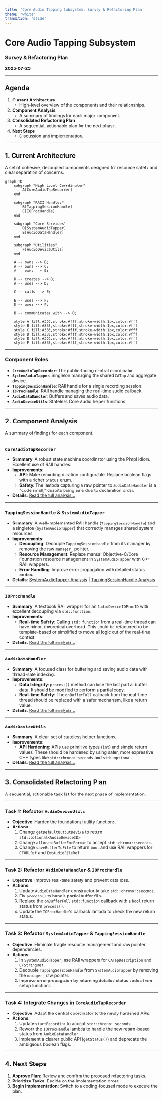 ```yaml
---
title: 'Core Audio Tapping Subsystem: Survey & Refactoring Plan'
theme: "white"
transition: "slide"
---
```


<!-- .slide: data-background-color="#333" -->
# Core Audio Tapping Subsystem
### Survey & Refactoring Plan
**2025-07-23**

---

## Agenda

1.  **Current Architecture**
    *   High-level overview of the components and their relationships.
2.  **Component Analysis**
    *   A summary of findings for each major component.
3.  **Consolidated Refactoring Plan**
    *   A sequential, actionable plan for the next phase.
4.  **Next Steps**
    *   Discussion and implementation.

---

## 1. Current Architecture
<!-- .slide: data-background-color="#f8f8f8" -->

A set of cohesive, decoupled components designed for resource safety and clear separation of concerns.

```mermaid
graph TD
    subgraph "High-Level Coordinator"
        A[CoreAudioTapRecorder]
    end

    subgraph "RAII Handles"
        B[TappingSessionHandle]
        C[IOProcHandle]
    end

    subgraph "Core Services"
        D[SystemAudioTapper]
        E[AudioDataHandler]
    end
    
    subgraph "Utilities"
        F[AudioDeviceUtils]
    end

    A -- owns --> B;
    A -- owns --> C;
    A -- owns --> E;

    D -- creates --> B;
    A -- uses --> D;
    
    C -- calls --> E;

    E -- uses --> F;
    D -- uses --> F;

    B -- communicates with --> D;

    style A fill:#333,stroke:#fff,stroke-width:1px,color:#fff
    style B fill:#333,stroke:#fff,stroke-width:1px,color:#fff
    style C fill:#333,stroke:#fff,stroke-width:1px,color:#fff
    style D fill:#333,stroke:#fff,stroke-width:1px,color:#fff
    style E fill:#333,stroke:#fff,stroke-width:1px,color:#fff
    style F fill:#333,stroke:#fff,stroke-width:1px,color:#fff
```

----

### Component Roles

*   **`CoreAudioTapRecorder`**: The public-facing central coordinator.
*   **`SystemAudioTapper`**: Singleton managing the shared `CATap` and aggregate device.
*   **`TappingSessionHandle`**: RAII handle for a single recording session.
*   **`IOProcHandle`**: RAII handle managing the real-time audio callback.
*   **`AudioDataHandler`**: Buffers and saves audio data.
*   **`AudioDeviceUtils`**: Stateless Core Audio helper functions.

---

## 2. Component Analysis

A summary of findings for each component.

----

### `CoreAudioTapRecorder`

*   **Summary**: A robust state machine coordinator using the Pimpl idiom. Excellent use of RAII handles.
*   **Improvements**:
    *   **API**: Make recording duration configurable. Replace boolean flags with a richer `Status` enum.
    *   **Safety**: The lambda capturing a raw pointer to `AudioDataHandler` is a "code smell," despite being safe due to declaration order.
*   **Details**: [Read the full analysis...](./CoreAudioTapRecorder-analysis.md)

----

### `TappingSessionHandle` & `SystemAudioTapper`

*   **Summary**: A well-implemented RAII handle (`TappingSessionHandle`) and a singleton (`SystemAudioTapper`) that correctly manages shared system resources.
*   **Improvements**:
    *   **Decoupling**: Decouple `TappingSessionHandle` from its manager by removing the raw `manager_` pointer.
    *   **Resource Management**: Replace manual Objective-C/Core Foundation resource management in `SystemAudioTapper` with C++ RAII wrappers.
    *   **Error Handling**: Improve error propagation with detailed status codes.
*   **Details**: [SystemAudioTapper Analysis](./SystemAudioTapper-analysis.md) | [TappingSessionHandle Analysis](./TappingSessionHandle-analysis.md)


----

### `IOProcHandle`

*   **Summary**: A textbook RAII wrapper for an `AudioDeviceIOProcID` with excellent decoupling via `std::function`.
*   **Improvements**:
    *   **Real-time Safety**: Calling `std::function` from a real-time thread can have minor, theoretical overhead. This could be refactored to be template-based or simplified to move all logic out of the real-time context.
*   **Details**: [Read the full analysis...](./IOProcHandle-analysis.md)

----

### `AudioDataHandler`

*   **Summary**: A focused class for buffering and saving audio data with thread-safe indexing.
*   **Improvements**:
    *   **Data Integrity**: `process()` method can lose the last partial buffer data. It should be modified to perform a partial copy.
    *   **Real-time Safety**: The `onBufferFull` callback from the real-time thread should be replaced with a safer mechanism, like a return value.
*   **Details**: [Read the full analysis...](./AudioDataHandler-analysis.md)

----

### `AudioDeviceUtils`

*   **Summary**: A clean set of stateless helper functions.
*   **Improvements**:
    *   **API Hardening**: APIs use primitive types (`int`) and simple return values. These should be hardened by using safer, more expressive C++ types like `std::chrono::seconds` and `std::optional`.
*   **Details**: [Read the full analysis...](./AudioDeviceUtils-analysis.md)

---

## 3. Consolidated Refactoring Plan
<!-- .slide: data-background-color="#f8f8f8" -->

A sequential, actionable task list for the next phase of implementation.

----

### Task 1: Refactor `AudioDeviceUtils`

*   **Objective**: Harden the foundational utility functions.
*   **Actions**:
    1.  Change `getDefaultOutputDevice` to return `std::optional<AudioDeviceID>`.
    2.  Change `allocateBufferForFormat` to accept `std::chrono::seconds`.
    3.  Change `saveBufferToFile` to return `bool` and use RAII wrappers for `CFURLRef` and `ExtAudioFileRef`.

----

### Task 2: Refactor `AudioDataHandler` & `IOProcHandle`

*   **Objective**: Improve real-time safety and prevent data loss.
*   **Actions**:
    1.  Update `AudioDataHandler` constructor to take `std::chrono::seconds`.
    2.  Fix `process()` to handle partial buffer fills.
    3.  Replace the `onBufferFull` `std::function` callback with a `bool` return status from `process()`.
    4.  Update the `IOProcHandle`'s callback lambda to check the new return status.

----

### Task 3: Refactor `SystemAudioTapper` & `TappingSessionHandle`

*   **Objective**: Eliminate fragile resource management and raw pointer dependencies.
*   **Actions**:
    1.  In `SystemAudioTapper`, use RAII wrappers for `CATapDescription` and `CFStringRef`.
    2.  Decouple `TappingSessionHandle` from `SystemAudioTapper` by removing the `manager_` raw pointer.
    3.  Improve error propagation by returning detailed status codes from setup functions.

----

### Task 4: Integrate Changes in `CoreAudioTapRecorder`

*   **Objective**: Adapt the central coordinator to the newly hardened APIs.
*   **Actions**:
    1.  Update `startRecording` to accept `std::chrono::seconds`.
    2.  Rework the `IOProcHandle` lambda to handle the new return-based status from `AudioDataHandler`.
    3.  Implement a clearer public API (`getStatus()`) and deprecate the ambiguous boolean flags.

---

## 4. Next Steps

1.  **Approve Plan**: Review and confirm the proposed refactoring tasks.
2.  **Prioritize Tasks**: Decide on the implementation order.
3.  **Begin Implementation**: Switch to a coding-focused mode to execute the plan.